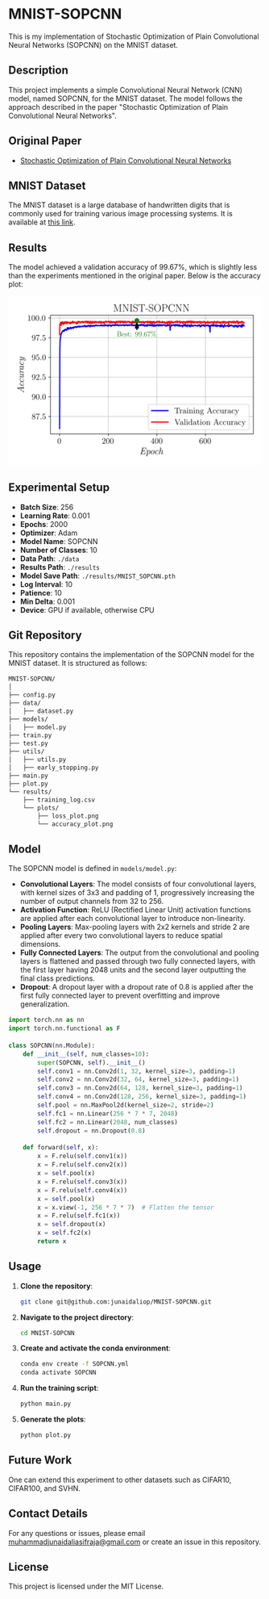 # MNIST-SOPCNN

This is my implementation of Stochastic Optimization of Plain Convolutional Neural Networks (SOPCNN) on the MNIST dataset.

## Description

This project implements a simple Convolutional Neural Network (CNN) model, named SOPCNN, for the MNIST dataset. The model follows the approach described in the paper "Stochastic Optimization of Plain Convolutional Neural Networks".

## Original Paper

- [Stochastic Optimization of Plain Convolutional Neural Networks](https://arxiv.org/pdf/2001.08856v1)

## MNIST Dataset

The MNIST dataset is a large database of handwritten digits that is commonly used for training various image processing systems. It is available at [this link](http://yann.lecun.com/exdb/mnist/).

## Results

The model achieved a validation accuracy of 99.67%, which is slightly less than the experiments mentioned in the original paper. Below is the accuracy plot:

![Accuracy Plot](results/plots/accuracy_plot.png)

## Experimental Setup

- **Batch Size**: 256
- **Learning Rate**: 0.001
- **Epochs**: 2000
- **Optimizer**: Adam
- **Model Name**: SOPCNN
- **Number of Classes**: 10
- **Data Path**: `./data`
- **Results Path**: `./results`
- **Model Save Path**: `./results/MNIST_SOPCNN.pth`
- **Log Interval**: 10
- **Patience**: 10
- **Min Delta**: 0.001
- **Device**: GPU if available, otherwise CPU

## Git Repository

This repository contains the implementation of the SOPCNN model for the MNIST dataset. It is structured as follows:

```
MNIST-SOPCNN/
│
├── config.py
├── data/
│   ├── dataset.py
├── models/
│   ├── model.py
├── train.py
├── test.py
├── utils/
│   ├── utils.py
│   ├── early_stopping.py
├── main.py
├── plot.py
└── results/
    ├── training_log.csv
    └── plots/
        ├── loss_plot.png
        └── accuracy_plot.png
```
## Model

The SOPCNN model is defined in `models/model.py`:

- **Convolutional Layers**: The model consists of four convolutional layers, with kernel sizes of 3x3 and padding of 1, progressively increasing the number of output channels from 32 to 256.
- **Activation Function**: ReLU (Rectified Linear Unit) activation functions are applied after each convolutional layer to introduce non-linearity.
- **Pooling Layers**: Max-pooling layers with 2x2 kernels and stride 2 are applied after every two convolutional layers to reduce spatial dimensions.
- **Fully Connected Layers**: The output from the convolutional and pooling layers is flattened and passed through two fully connected layers, with the first layer having 2048 units and the second layer outputting the final class predictions.
- **Dropout**: A dropout layer with a dropout rate of 0.8 is applied after the first fully connected layer to prevent overfitting and improve generalization.

```python
import torch.nn as nn
import torch.nn.functional as F

class SOPCNN(nn.Module):
    def __init__(self, num_classes=10):
        super(SOPCNN, self).__init__()
        self.conv1 = nn.Conv2d(1, 32, kernel_size=3, padding=1)
        self.conv2 = nn.Conv2d(32, 64, kernel_size=3, padding=1)
        self.conv3 = nn.Conv2d(64, 128, kernel_size=3, padding=1)
        self.conv4 = nn.Conv2d(128, 256, kernel_size=3, padding=1)
        self.pool = nn.MaxPool2d(kernel_size=2, stride=2)
        self.fc1 = nn.Linear(256 * 7 * 7, 2048)
        self.fc2 = nn.Linear(2048, num_classes)
        self.dropout = nn.Dropout(0.8)

    def forward(self, x):
        x = F.relu(self.conv1(x))
        x = F.relu(self.conv2(x))
        x = self.pool(x)
        x = F.relu(self.conv3(x))
        x = F.relu(self.conv4(x))
        x = self.pool(x)
        x = x.view(-1, 256 * 7 * 7)  # Flatten the tensor
        x = F.relu(self.fc1(x))
        x = self.dropout(x)
        x = self.fc2(x)
        return x
```

## Usage

1. **Clone the repository**:
   ```bash
   git clone git@github.com:junaidaliop/MNIST-SOPCNN.git
   ```

2. **Navigate to the project directory**:
   ```bash
   cd MNIST-SOPCNN
   ```

3. **Create and activate the conda environment**:
   ```bash
   conda env create -f SOPCNN.yml
   conda activate SOPCNN
   ```

4. **Run the training script**:
   ```bash
   python main.py
   ```

5. **Generate the plots**:
   ```bash
   python plot.py
   ```

## Future Work

One can extend this experiment to other datasets such as CIFAR10, CIFAR100, and SVHN.

## Contact Details

For any questions or issues, please email muhammadjunaidaliasifraja@gmail.com or create an issue in this repository.

## License

This project is licensed under the MIT License.


